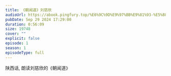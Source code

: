 ```yaml
---
title: 《朝闻道》刘慈欣
audioUrl: https://abook.pingfury.top/%E6%9C%9D%E9%97%BB%E9%81%93-%E5%88%98%E6%85%88%E6%AC%A3.mp3
pubDate: Sep 29 2024 17:29:00
duration: 0:56:09
size: 19748
cover: ""
explicit: false
episode: 1
season: 1
episodeType: full
---
```


陕西话, 朗读刘慈欣的《朝闻道》
